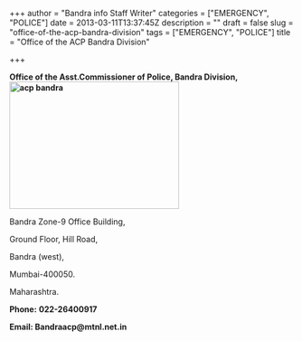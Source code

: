 +++
author = "Bandra info Staff Writer"
categories = ["EMERGENCY", "POLICE"]
date = 2013-03-11T13:37:45Z
description = ""
draft = false
slug = "office-of-the-acp-bandra-division"
tags = ["EMERGENCY", "POLICE"]
title = "Office of the ACP Bandra Division"

+++


<p><strong>Office of the Asst.Commissioner of Police, Bandra Division,<a href="https://i1.wp.com/bandra.info/wp-content/uploads/2013/04/acp-bandra.png?ssl=1"><img loading="lazy" class="size-medium wp-image-599 alignright" alt="acp bandra" src="https://i1.wp.com/bandra.info/wp-content/uploads/2013/04/acp-bandra.png?resize=300%2C225&#038;ssl=1" width="300" height="225" srcset="https://i1.wp.com/bandra.info/wp-content/uploads/2013/04/acp-bandra.png?resize=300%2C225&amp;ssl=1 300w, https://i1.wp.com/bandra.info/wp-content/uploads/2013/04/acp-bandra.png?w=960&amp;ssl=1 960w" sizes="(max-width: 300px) 100vw, 300px" data-recalc-dims="1" /></a></strong></p>
<p>Bandra Zone-9 Office Building,</p>
<p>Ground Floor, Hill Road,</p>
<p>Bandra (west),</p>
<p>Mumbai-400050.</p>
<p>Maharashtra.</p>
<p><strong>Phone:</strong> <strong>022-26400917</strong></p>
<p><strong>Email: Bandraacp@mtnl.net.in</strong></p>



